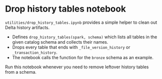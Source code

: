 # Drop history tables notebook

`utilities/drop_history_tables.ipynb` provides a simple helper to clean
out Delta history artifacts.

- Defines `drop_history_tables(spark, schema)` which lists all tables in the
  given catalog schema and collects their names.
- Drops every table that ends with `_file_version_history` or
  `_transaction_history`.
- The notebook calls the function for the `bronze` schema as an example.

Run this notebook whenever you need to remove leftover history tables from a
schema.
